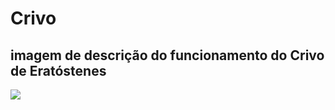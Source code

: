 # Crivo
<h2> imagem de descrição do funcionamento do Crivo de Eratóstenes </h2>
<img src="https://i.ytimg.com/vi/aOiJvoNX3y0/maxresdefault.jpg"/>
